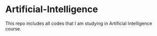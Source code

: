 # Artificial-Intelligence
This repo includes all codes that I am studying in Artificial Intelligence course.
